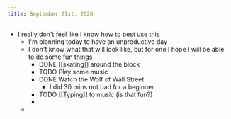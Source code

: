 ```yaml
---
title: September 21st, 2020
---
```


- I really don't feel like I know how to best use this
    - I'm planning today to have an unproductive day
    - I don't know what that will look like, but for one I hope I will be able to do some fun things
        - DONE [[skating]] around the block
        - TODO Play some music
        - DONE Watch the Wolf of Wall Street
            - I did 30 mins not bad for a beginner
        - TODO [[Typing]] to music (is that fun?)
        -
    -